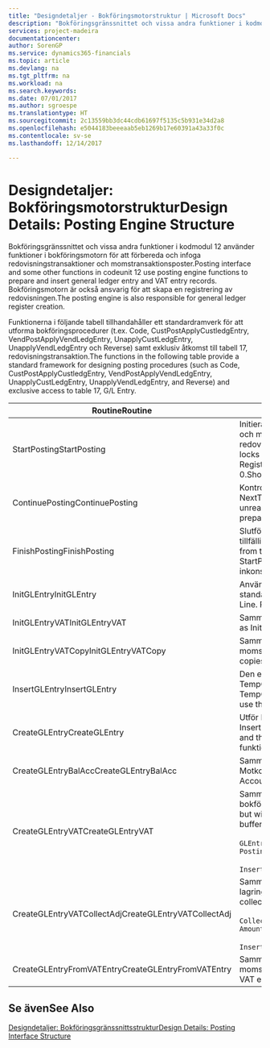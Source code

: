 ```yaml
---
title: "Designdetaljer - Bokföringsmotorstruktur | Microsoft Docs"
description: "Bokföringsgränssnittet och vissa andra funktioner i kodmodul 12 använder funktioner i bokföringsmotorn för att förbereda och infoga redovisningstransaktioner och momstransaktionsposter. Bokföringsmotorn är också ansvarig för att skapa en registrering av redovisningen."
services: project-madeira
documentationcenter: 
author: SorenGP
ms.service: dynamics365-financials
ms.topic: article
ms.devlang: na
ms.tgt_pltfrm: na
ms.workload: na
ms.search.keywords: 
ms.date: 07/01/2017
ms.author: sgroespe
ms.translationtype: HT
ms.sourcegitcommit: 2c13559bb3dc44cdb61697f5135c5b931e34d2a8
ms.openlocfilehash: e5044183beeeaab5eb1269b17e60391a43a33f0c
ms.contentlocale: sv-se
ms.lasthandoff: 12/14/2017

---
```

# <a name="design-details-posting-engine-structure"></a><span data-ttu-id="e3d9d-104">Designdetaljer: Bokföringsmotorstruktur</span><span class="sxs-lookup"><span data-stu-id="e3d9d-104">Design Details: Posting Engine Structure</span></span>
<span data-ttu-id="e3d9d-105">Bokföringsgränssnittet och vissa andra funktioner i kodmodul 12 använder funktioner i bokföringsmotorn för att förbereda och infoga redovisningstransaktioner och momstransaktionsposter.</span><span class="sxs-lookup"><span data-stu-id="e3d9d-105">Posting interface and some other functions in codeunit 12 use posting engine functions to prepare and insert general ledger entry and VAT entry records.</span></span> <span data-ttu-id="e3d9d-106">Bokföringsmotorn är också ansvarig för att skapa en registrering av redovisningen.</span><span class="sxs-lookup"><span data-stu-id="e3d9d-106">The posting engine is also responsible for general ledger register creation.</span></span>  
  
 <span data-ttu-id="e3d9d-107">Funktionerna i följande tabell tillhandahåller ett standardramverk för att utforma bokföringsprocedurer (t.ex. Code, CustPostApplyCustledgEntry, VendPostApplyVendLedgEntry, UnapplyCustLedgEntry, UnapplyVendLedgEntry och Reverse) samt exklusiv åtkomst till tabell 17, redovisningstransaktion.</span><span class="sxs-lookup"><span data-stu-id="e3d9d-107">The functions in the following table provide a standard framework for designing posting procedures (such as Code, CustPostApplyCustledgEntry, VendPostApplyVendLedgEntry, UnapplyCustLedgEntry, UnapplyVendLedgEntry, and Reverse) and exclusive access to table 17, G/L Entry.</span></span>  
  
|<span data-ttu-id="e3d9d-108">Routine</span><span class="sxs-lookup"><span data-stu-id="e3d9d-108">Routine</span></span>|<span data-ttu-id="e3d9d-109">Description</span><span class="sxs-lookup"><span data-stu-id="e3d9d-109">Description</span></span>|  
|-------------|---------------------------------------|  
|<span data-ttu-id="e3d9d-110">StartPosting</span><span class="sxs-lookup"><span data-stu-id="e3d9d-110">StartPosting</span></span>|<span data-ttu-id="e3d9d-111">Initierar bokföringsbufferten TempGLEntryBuf, låser redovisningstransaktions- och momstransaktionstabellerna och initierar bokföringsperiod, bokförd redovisningsjournal och valutakurser.</span><span class="sxs-lookup"><span data-stu-id="e3d9d-111">Initializes posting buffer TempGLEntryBuf, locks G/L Entry and VAT Entry tables, and initializes Accounting Period, G/L Register, and Exchange Rate.</span></span> <span data-ttu-id="e3d9d-112">Bör bara anropas en gång, sedan är NextEntryNo 0.</span><span class="sxs-lookup"><span data-stu-id="e3d9d-112">Should be called only once, then NextEntryNo is 0.</span></span>|  
|<span data-ttu-id="e3d9d-113">ContinuePosting</span><span class="sxs-lookup"><span data-stu-id="e3d9d-113">ContinuePosting</span></span>|<span data-ttu-id="e3d9d-114">Kontrollerar och bokför orealiserad moms för föregående transaktion, ökar NextTransactionNo och förbereder bokföringen av nästa rad.</span><span class="sxs-lookup"><span data-stu-id="e3d9d-114">Checks and posts unrealized VAT for previous transaction increment NextTransactionNo and prepares post of next line.</span></span>|  
|<span data-ttu-id="e3d9d-115">FinishPosting</span><span class="sxs-lookup"><span data-stu-id="e3d9d-115">FinishPosting</span></span>|<span data-ttu-id="e3d9d-116">Slutför bokföringen genom att infoga redovisningstransaktioner från den tillfälliga bufferten i databastabellen.</span><span class="sxs-lookup"><span data-stu-id="e3d9d-116">Completes posting by inserting G/L entries from temporary buffer into database table.</span></span> <span data-ttu-id="e3d9d-117">Används alltid tillsammans med StartPosting.</span><span class="sxs-lookup"><span data-stu-id="e3d9d-117">Always used together with StartPosting.</span></span> <span data-ttu-id="e3d9d-118">Söker efter inkonsekvenser.</span><span class="sxs-lookup"><span data-stu-id="e3d9d-118">Checks for inconsistencies.</span></span>|  
|<span data-ttu-id="e3d9d-119">InitGLEntry</span><span class="sxs-lookup"><span data-stu-id="e3d9d-119">InitGLEntry</span></span>|<span data-ttu-id="e3d9d-120">Används för att initiera en ny redovisningstransaktion för standardredovisningsjournalrader.</span><span class="sxs-lookup"><span data-stu-id="e3d9d-120">Used to initialize new G/L entry for Gen. Jnl Line.</span></span> <span data-ttu-id="e3d9d-121">Returnerar GLEntry som parameter.</span><span class="sxs-lookup"><span data-stu-id="e3d9d-121">Returns GLEntry as parameter.</span></span>|  
|<span data-ttu-id="e3d9d-122">InitGLEntryVAT</span><span class="sxs-lookup"><span data-stu-id="e3d9d-122">InitGLEntryVAT</span></span>|<span data-ttu-id="e3d9d-123">Samma som InitGLEntry men tilldelar också Motkonto och SummarizeVAT.</span><span class="sxs-lookup"><span data-stu-id="e3d9d-123">Same as InitGLEntry, but also assigns Bal. Account No. and SummarizeVAT.</span></span>|  
|<span data-ttu-id="e3d9d-124">InitGLEntryVATCopy</span><span class="sxs-lookup"><span data-stu-id="e3d9d-124">InitGLEntryVATCopy</span></span>|<span data-ttu-id="e3d9d-125">Samma som InitGLEntryVAT men kopierar också bokföringsmalldata från momstransaktionen innan SummarizeVAT.</span><span class="sxs-lookup"><span data-stu-id="e3d9d-125">Similar to InitGLEntryVAT, but also copies posting groups data from VAT Entry before SummarizeVAT.</span></span>|  
|<span data-ttu-id="e3d9d-126">InsertGLEntry</span><span class="sxs-lookup"><span data-stu-id="e3d9d-126">InsertGLEntry</span></span>|<span data-ttu-id="e3d9d-127">Den enda funktion som infogar redovisningstransaktionen i den globala TempGLEntryBuf-tabellen.</span><span class="sxs-lookup"><span data-stu-id="e3d9d-127">The only function that inserts G/L entry into global TempGLEntryBuf table.</span></span> <span data-ttu-id="e3d9d-128">Använd alltid den här funktionen för att infoga.</span><span class="sxs-lookup"><span data-stu-id="e3d9d-128">Always use this function for insert.</span></span>|  
|<span data-ttu-id="e3d9d-129">CreateGLEntry</span><span class="sxs-lookup"><span data-stu-id="e3d9d-129">CreateGLEntry</span></span>|<span data-ttu-id="e3d9d-130">Utför InitGLEntry, tilldelar alt. valutabelopp och utför sedan InsertGLEntry.</span><span class="sxs-lookup"><span data-stu-id="e3d9d-130">Performs an InitGLEntry, assigns Additional Currency Amount, and then performs InsertGLEntry.</span></span> <span data-ttu-id="e3d9d-131">Ersätter flera rader av kod med ett enda funktionsanrop.</span><span class="sxs-lookup"><span data-stu-id="e3d9d-131">Replaces several lines of code with a single function call.</span></span>|  
|<span data-ttu-id="e3d9d-132">CreateGLEntryBalAcc</span><span class="sxs-lookup"><span data-stu-id="e3d9d-132">CreateGLEntryBalAcc</span></span>|<span data-ttu-id="e3d9d-133">Samma som CreateGLEntry men tilldelar också Motkontotyp och Motkonto.</span><span class="sxs-lookup"><span data-stu-id="e3d9d-133">Same as CreateGLEntry, but also assigns Bal. Account Type and Bal. Account No.</span></span>|  
|<span data-ttu-id="e3d9d-134">CreateGLEntryVAT</span><span class="sxs-lookup"><span data-stu-id="e3d9d-134">CreateGLEntryVAT</span></span>|<span data-ttu-id="e3d9d-135">Samma som CreateGLEntry men med ytterligare bearbetning för bokföringsmallar och lagring i en tillfällig momsbuffert:</span><span class="sxs-lookup"><span data-stu-id="e3d9d-135">Same as CreateGLEntry, but with additional processing for posting groups and saving to temporary VAT buffer:</span></span><br /><br /> `GLEntry.CopyPostingGroupsFromDtldCVBuf(DtldCVLedgEntryBuf,GenJnlLine."Gen. Posting Type");`<br /><br /> `InsertVATEntriesFromTemp(DtldCVLedgEntryBuf,GLEntry);`|  
|<span data-ttu-id="e3d9d-136">CreateGLEntryVATCollectAdj</span><span class="sxs-lookup"><span data-stu-id="e3d9d-136">CreateGLEntryVATCollectAdj</span></span>|<span data-ttu-id="e3d9d-137">Samma som CreateGLEntry men med ytterligare insamling av justeringar och lagring i en tillfällig momsbuffert:</span><span class="sxs-lookup"><span data-stu-id="e3d9d-137">Same as CreateGLEntry, but with additional collection of adjustments and saving to temporary VAT buffer:</span></span><br /><br /> `CollectAdjustment(AdjAmount,GLEntry.Amount,GLEntry."Additional-Currency Amount",OriginalDateSet);`<br /><br /> `InsertVATEntriesFromTemp(DtldCVLedgEntryBuf,GLEntry);`|  
|<span data-ttu-id="e3d9d-138">CreateGLEntryFromVATEntry</span><span class="sxs-lookup"><span data-stu-id="e3d9d-138">CreateGLEntryFromVATEntry</span></span>|<span data-ttu-id="e3d9d-139">Samma som CreateGLEntry men kopierar även bokföringsmallar från momstransaktion.</span><span class="sxs-lookup"><span data-stu-id="e3d9d-139">Same as CreateGLEntry, but also copies posting groups from VAT entry.</span></span>|  
  
## <a name="see-also"></a><span data-ttu-id="e3d9d-140">Se även</span><span class="sxs-lookup"><span data-stu-id="e3d9d-140">See Also</span></span>  
 [<span data-ttu-id="e3d9d-141">Designdetaljer: Bokföringsgränssnittsstruktur</span><span class="sxs-lookup"><span data-stu-id="e3d9d-141">Design Details: Posting Interface Structure</span></span>](design-details-posting-interface-structure.md)
